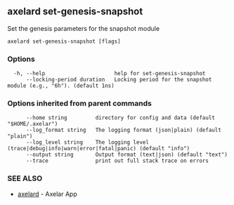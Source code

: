 ## axelard set-genesis-snapshot

Set the genesis parameters for the snapshot module

```
axelard set-genesis-snapshot [flags]
```

### Options

```
  -h, --help                      help for set-genesis-snapshot
      --locking-period duration   Locking period for the snapshot module (e.g., "6h"). (default 1ns)
```

### Options inherited from parent commands

```
      --home string         directory for config and data (default "$HOME/.axelar")
      --log_format string   The logging format (json|plain) (default "plain")
      --log_level string    The logging level (trace|debug|info|warn|error|fatal|panic) (default "info")
      --output string       Output format (text|json) (default "text")
      --trace               print out full stack trace on errors
```

### SEE ALSO

* [axelard](axelard.md)	 - Axelar App


